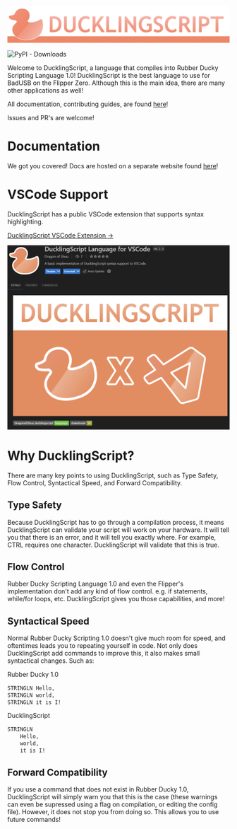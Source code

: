 ![DucklingScript Header](https://github.com/DragonOfShuu/DucklingScript/blob/main/git_docs/DucklingScriptHeader.png?raw=true)

![PyPI - Downloads](https://img.shields.io/pypi/dm/ducklingscript)

Welcome to DucklingScript, a language that compiles into Rubber Ducky Scripting Language 1.0! DucklingScript is the best language to use for BadUSB on the Flipper Zero. Although this is the main idea, there are many other applications as well!

All documentation, contributing guides, are found [here](https://ducklingscript.dragonofshuu.dev/docs/guides/why-ducklingscript)!

Issues and PR's are welcome!

# Documentation

We got you covered! Docs are hosted on a separate website found [here](https://ducklingscript.dragonofshuu.dev/docs/guides/why-ducklingscript)!

# VSCode Support

DucklingScript has a public VSCode extension that supports syntax highlighting. 

[DucklingScript VSCode Extension ->](https://marketplace.visualstudio.com/items?itemName=DragonofShuu.ducklingscript-language-support)

![DucklingScript VSCode Extension Screenshot](https://github.com/DragonOfShuu/DucklingScript/blob/main/git_docs/DucklingScriptExtension.png?raw=true)

# Why DucklingScript?

There are many key points to using DucklingScript, such as Type Safety, Flow Control, Syntactical Speed, and Forward Compatibility.

## Type Safety

Because DucklingScript has to go through a compilation process, it means DucklingScript can validate your script will work on your hardware. It will tell you that there is an error, and it will tell you exactly where. For example, CTRL requires one character. DucklingScript will validate that this is true.

## Flow Control

Rubber Ducky Scripting Language 1.0 and even the Flipper's implementation don't add any kind of flow control. e.g. if statements, while/for loops, etc. DucklingScript gives you those capabilities, and more!

## Syntactical Speed

Normal Rubber Ducky Scripting 1.0 doesn't give much room for speed, and oftentimes leads you to repeating yourself in code. Not only does DucklingScript add commands to improve this, it also makes small syntactical changes. Such as:

Rubber Ducky 1.0
```
STRINGLN Hello,
STRINGLN world,
STRINGLN it is I!
```
DucklingScript
```
STRINGLN 
    Hello,
    world,
    it is I!
```

## Forward Compatibility

If you use a command that does not exist in Rubber Ducky 1.0, DucklingScript will simply warn you that this is the case (these warnings can even be supressed using a flag on compilation, or editing the config file). However, it does not stop you from doing so. This allows you to use future commands!
